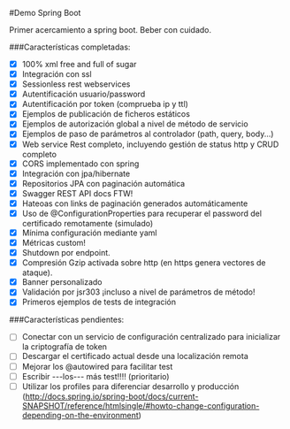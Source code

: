 #Demo Spring Boot

Primer acercamiento a spring boot. Beber con cuidado.

###Características completadas:


* [x] 100% xml free and full of sugar
* [x] Integración con ssl
* [x] Sessionless rest webservices
* [x] Autentificación usuario/password
* [x] Autentificación por token (comprueba ip y ttl)
* [x] Ejemplos de publicación de ficheros estáticos
* [x] Ejemplos de autorización global a nivel de método de servicio
* [x] Ejemplos de paso de parámetros al controlador (path, query, body...)
* [x] Web service Rest completo, incluyendo gestión de status http y CRUD completo
* [x] CORS implementado con spring
* [x] Integración con jpa/hibernate
* [x] Repositorios JPA con paginación automática
* [x] Swagger REST API docs FTW!
* [x] Hateoas con links de paginación generados automáticamente
* [x] Uso de @ConfigurationProperties para recuperar el password del certificado remotamente (simulado)
* [x] Mínima configuración mediante yaml
* [x] Métricas custom!
* [x] Shutdown por endpoint.
* [x] Compresión Gzip activada sobre http (en https genera vectores de ataque).
* [x] Banner personalizado
* [x] Validación por jsr303 ¡incluso a nivel de parámetros de método!
* [x] Primeros ejemplos de tests de integración
 
###Características pendientes:


* [ ] Conectar con un servicio de configuración centralizado para inicializar la criptografía de token
* [ ] Descargar el certificado actual desde una localización remota
* [ ] Mejorar los @autowired para facilitar test
* [ ] Escribir ---los--- más test!!!! (prioritario)
* [ ] Utilizar los profiles para diferenciar desarrollo y producción (http://docs.spring.io/spring-boot/docs/current-SNAPSHOT/reference/htmlsingle/#howto-change-configuration-depending-on-the-environment)
